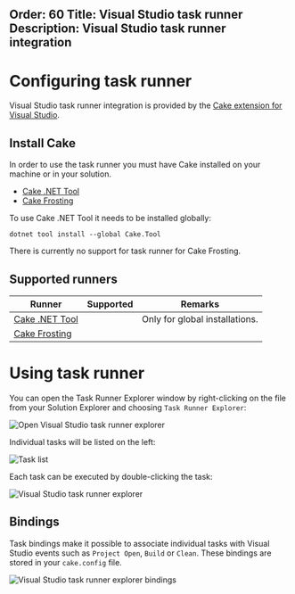 Order: 60
Title: Visual Studio task runner
Description: Visual Studio task runner integration
---

# Configuring task runner

Visual Studio task runner integration is provided by the [Cake extension for Visual Studio](https://marketplace.visualstudio.com/items?itemName=vs-publisher-1392591.CakeforVisualStudio).

## Install Cake

In order to use the task runner you must have Cake installed on your machine or in your solution.

<ul class="nav nav-tabs">
    <li class="active"><a data-toggle="tab" href="#tool">Cake .NET Tool</a></li>
    <li><a data-toggle="tab" href="#frosting">Cake Frosting</a></li>
</ul>

<div class="tab-content">
    <div id="tool" class="tab-pane fade in active">
        <p>
            To use Cake .NET Tool it needs to be installed globally:
        </p>
        <pre><code class="language-cmd hljs">dotnet tool install --global Cake.Tool</code></pre>
    </div>
    <div id="frosting" class="tab-pane fade">
        <p>
            There is currently no support for task runner for Cake Frosting.
        </p>
    </div>
</div>

## Supported runners

| Runner                           | Supported                                       | Remarks                                            |
|----------------------------------|-------------------------------------------------|----------------------------------------------------|
| [Cake .NET Tool]                 | <i class="fa fa-check" style="color:green"></i> | Only for global installations.                     |
| [Cake Frosting]                  | <i class="fa fa-times" style="color:red"></i>   |                                                    |

[Cake .NET Tool]: /docs/running-builds/runners/dotnet-tool
[Cake Frosting]: /docs/running-builds/runners/cake-frosting

# Using task runner

You can open the Task Runner Explorer window by right-clicking on the file from your Solution Explorer and choosing `Task Runner Explorer`:

![Open Visual Studio task runner explorer](/assets/img/cake-for-vs/task-runner-explorer-open.png)

Individual tasks will be listed on the left:

![Task list](/assets/img/cake-for-vs/task-runner-explorer-task-list.png)

Each task can be executed by double-clicking the task:

![Visual Studio task runner explorer](/assets/img/cake-for-vs/task-runner-explorer.png)

## Bindings

Task bindings make it possible to associate individual tasks with Visual Studio events such as `Project Open`, `Build` or `Clean`.
These bindings are stored in your `cake.config` file.

![Visual Studio task runner explorer bindings](/assets/img/cake-for-vs/trx.png)
